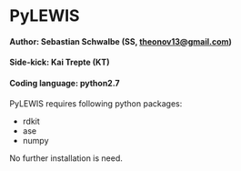 # PyLEWIS 
#### Author: Sebastian Schwalbe (SS, theonov13@gmail.com) 
#### Side-kick: Kai Trepte (KT)  
#### Coding language: python2.7   

PyLEWIS requires following python packages: 

* rdkit   
* ase   
* numpy  

No further installation is need. 
 

